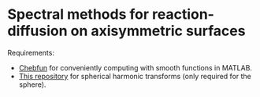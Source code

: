 # Spectral methods for reaction-diffusion on axisymmetric surfaces

Requirements:
* [Chebfun](http://www.chebfun.org/) for conveniently computing with smooth functions in MATLAB.
* [This repository](https://github.com/danfortunato/spherical-harmonic-interfaces) for spherical harmonic transforms (only required for the sphere).
